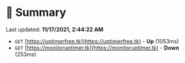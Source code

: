 # 📖 Summary
Last updated: **11/17/2021, 2:44:22 AM**

- `GET` [https://uptimerfree.tk](https://uptimerfree.tk) - **Up** (1053ms)
- `GET` [https://monitoruptimer.tk](https://monitoruptimer.tk) - **Down** (253ms)
